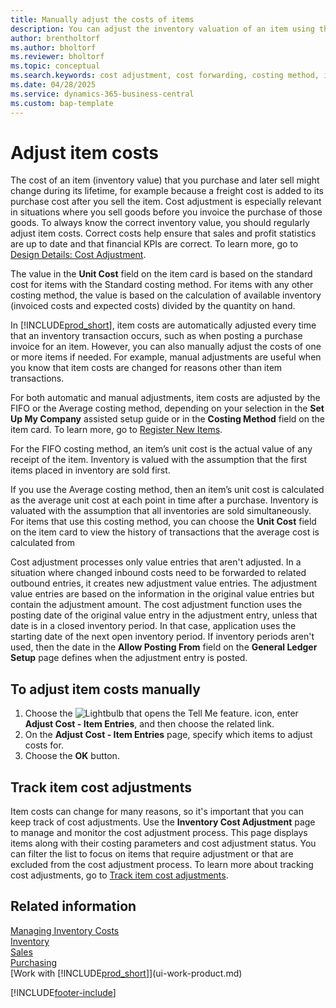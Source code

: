 ```yaml
---
title: Manually adjust the costs of items
description: You can adjust the inventory valuation of an item using the FIFO or Average costing methods when the costs of products change.
author: brentholtorf
ms.author: bholtorf
ms.reviewer: bholtorf
ms.topic: conceptual
ms.search.keywords: cost adjustment, cost forwarding, costing method, inventory valuation, costing
ms.date: 04/28/2025
ms.service: dynamics-365-business-central
ms.custom: bap-template
---
```


# Adjust item costs

The cost of an item (inventory value) that you purchase and later sell might change during its lifetime, for example because a freight cost is added to its purchase cost after you sell the item. Cost adjustment is especially relevant in situations where you sell goods before you invoice the purchase of those goods. To always know the correct inventory value, you should regularly adjust item costs. Correct costs help ensure that sales and profit statistics are up to date and that financial KPIs are correct. To learn more, go to [Design Details: Cost Adjustment](design-details-cost-adjustment.md).

The value in the **Unit Cost** field on the item card is based on the standard cost for items with the Standard costing method. For items with any other costing method, the value is based on the calculation of available inventory (invoiced costs and expected costs) divided by the quantity on hand.

In [!INCLUDE[prod_short](includes/prod_short.md)], item costs are automatically adjusted every time that an inventory transaction occurs, such as when posting a purchase invoice for an item. However, you can also manually adjust the costs of one or more items if needed. For example, manual adjustments are useful when you know that item costs are changed for reasons other than item transactions.

For both automatic and manual adjustments, item costs are adjusted by the FIFO or the Average costing method, depending on your selection in the **Set Up My Company** assisted setup guide or in the **Costing Method** field on the item card. To learn more, go to [Register New Items](inventory-how-register-new-items.md).  

For the FIFO costing method, an item’s unit cost is the actual value of any receipt of the item. Inventory is valued with the assumption that the first items placed in inventory are sold first.

If you use the Average costing method, then an item’s unit cost is calculated as the average unit cost at each point in time after a purchase. Inventory is valuated with the assumption that all inventories are sold simultaneously. For items that use this costing method, you can choose the **Unit Cost** field on the item card to view the history of transactions that the average cost is calculated from

Cost adjustment processes only value entries that aren't adjusted. In a situation where changed inbound costs need to be forwarded to related outbound entries, it creates new adjustment value entries. The adjustment value entries are based on the information in the original value entries but contain the adjustment amount. The cost adjustment function uses the posting date of the original value entry in the adjustment entry, unless that date is in a closed inventory period. In that case, application uses the starting date of the next open inventory period. If inventory periods aren't used, then the date in the **Allow Posting From** field on the **General Ledger Setup** page defines when the adjustment entry is posted.

## To adjust item costs manually

1. Choose the ![Lightbulb that opens the Tell Me feature.](media/ui-search/search_small.png "Tell me what you want to do") icon, enter **Adjust Cost - Item Entries**, and then choose the related link.
2. On the **Adjust Cost - Item Entries** page, specify which items to adjust costs for.
3. Choose the **OK** button.

## Track item cost adjustments

Item costs can change for many reasons, so it's important that you can keep track of cost adjustments. Use the **Inventory Cost Adjustment** page to manage and monitor the cost adjustment process. This page displays items along with their costing parameters and cost adjustment status. You can filter the list to focus on items that require adjustment or that are excluded from the cost adjustment process. To learn more about tracking cost adjustments, go to [Track item cost adjustments](finance-track-inventory-costs.md).

## Related information

[Managing Inventory Costs](finance-manage-inventory-costs.md)  
[Inventory](inventory-manage-inventory.md)  
[Sales](sales-manage-sales.md)  
[Purchasing](purchasing-manage-purchasing.md)  
[Work with [!INCLUDE[prod_short](includes/prod_short.md)]](ui-work-product.md)  

[!INCLUDE[footer-include](includes/footer-banner.md)]
